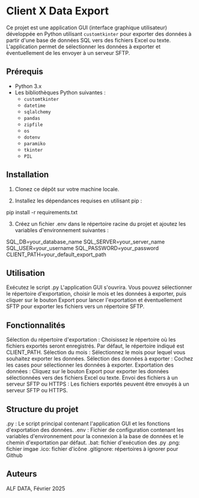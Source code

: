 # Client X Data Export

Ce projet est une application GUI (interface graphique utilisateur) développée en Python utilisant `customtkinter` pour exporter des données à partir d'une base de données SQL vers des fichiers Excel ou texte. L'application permet de sélectionner les données à exporter et éventuellement de les envoyer à un serveur SFTP.

## Prérequis

- Python 3.x
- Les bibliothèques Python suivantes :
  - `customtkinter`
  - `datetime`
  - `sqlalchemy`
  - `pandas`
  - `zipfile`
  - `os`
  - `dotenv`
  - `paramiko`
  - `tkinter`
  - `PIL`

## Installation

1. Clonez ce dépôt sur votre machine locale.

2. Installez les dépendances requises en utilisant pip :

pip install -r requirements.txt

3. Créez un fichier .env dans le répertoire racine du projet et ajoutez les variables d'environnement suivantes :

SQL_DB=your_database_name
SQL_SERVER=your_server_name
SQL_USER=your_username
SQL_PASSWORD=your_password
CLIENT_PATH=your_default_export_path

## Utilisation
Exécutez le script .py
L'application GUI s'ouvrira. Vous pouvez sélectionner le répertoire d'exportation, choisir le mois et les données à exporter, puis cliquer sur le bouton Export pour lancer l'exportation et éventuellement SFTP pour exporter les fichiers vers un répertoire SFTP.

## Fonctionnalités
Sélection du répertoire d'exportation : Choisissez le répertoire où les fichiers exportés seront enregistrés. Par défaut, le répertoire indiqué est CLIENT_PATH.
Sélection du mois : Sélectionnez le mois pour lequel vous souhaitez exporter les données.
Sélection des données à exporter : Cochez les cases pour sélectionner les données à exporter.
Exportation des données : Cliquez sur le bouton Export pour exporter les données sélectionnées vers des fichiers Excel ou texte.
Envoi des fichiers à un serveur SFTP ou HTTPS : Les fichiers exportés peuvent être envoyés à un serveur SFTP ou HTTPS.

## Structure du projet
.py : Le script principal contenant l'application GUI et les fonctions d'exportation des données.
.env : Fichier de configuration contenant les variables d'environnement pour la connexion à la base de données et le chemin d'exportation par défaut.
.bat: fichier d'exécution des .py
.png: fichier imgae
.ico: fichier d'icône
.gitignore: répertoires à ignorer pour Github

## Auteurs
ALF DATA, Février 2025
